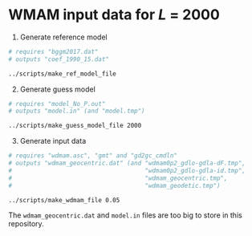 WMAM input data for *L* = 2000
==============================

1. Generate reference model

```bash
# requires "bggm2017.dat"
# outputs "coef_1990_15.dat"

../scripts/make_ref_model_file
```

2. Generate guess model

```bash
# requires "model_No_P.out"
# outputs "model.in" (and "model.tmp") 

../scripts/make_guess_model_file 2000
```

3. Generate input data

```bash
# requires "wdmam.asc", "gmt" and "gd2gc_cmdln"
# outputs "wdmam_geocentric.dat" (and "wdmam0p2_gdlo-gdla-dF.tmp",
#                                     "wdmam0p2_gdlo-gdla-id.tmp",
#                                     "wdmam_geocentric.tmp",
#                                     "wdmam_geodetic.tmp") 

../scripts/make_wdmam_file 0.05
```

The `wdmam_geocentric.dat` and `model.in` files are too big to store
in this repository.
